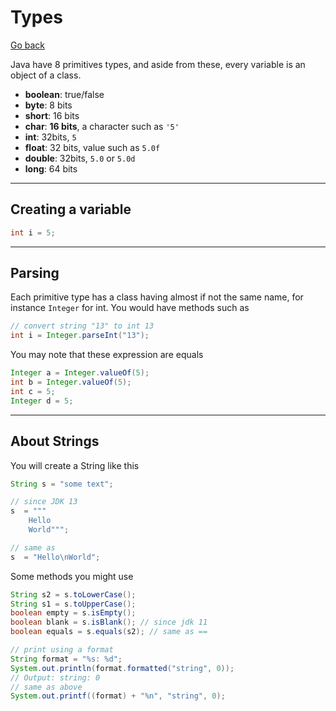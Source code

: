 # Types

[Go back](../index.md#beginner)

Java have 8 primitives types, and aside from these, every variable is an object of a class.

* **boolean**: true/false
* **byte**: 8 bits
* **short**: 16 bits
* **char**: **16 bits**, a character such as ``'5'``
* **int**: 32bits, ``5``
* **float**: 32 bits, value such as ``5.0f``
* **double**: 32bits, ``5.0`` or ``5.0d``
* **long**: 64 bits

<hr class="sr">

## Creating a variable

```java
int i = 5;
```

<hr class="sl">

## Parsing

Each primitive type has a class having almost if not the same name, for instance `Integer` for int. You would have methods such as

```java
// convert string "13" to int 13
int i = Integer.parseInt("13");
```

You may note that these expression are equals

```java
Integer a = Integer.valueOf(5);
int b = Integer.valueOf(5);
int c = 5;
Integer d = 5;
```

<hr class="sr">

## About Strings

You will create a String like this

```java
String s = "some text";

// since JDK 13
s  = """
    Hello
    World""";

// same as
s  = "Hello\nWorld";
```

Some methods you might use

```java
String s2 = s.toLowerCase();
String s1 = s.toUpperCase();
boolean empty = s.isEmpty();
boolean blank = s.isBlank(); // since jdk 11
boolean equals = s.equals(s2); // same as ==

// print using a format
String format = "%s: %d";
System.out.println(format.formatted("string", 0));
// Output: string: 0
// same as above
System.out.printf((format) + "%n", "string", 0);
```